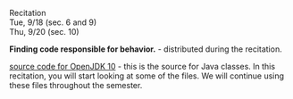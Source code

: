 
<div class="recitation">
<div class="column_date">
<p markdown="block">
Recitation  <br>
Tue, 9/18 (sec. 6 and 9)<br>
Thu, 9/20 (sec. 10)
</p>
</div>

<div class="column_recitation">
<p markdown="block">

__Finding code responsible for behavior.__ - distributed during the recitation.

<!--
__Finding code responsible for behavior:__ [instructions](https://goo.gl/V3Neew) ,
[worksheet](https://goo.gl/YCgJr9)
-->

[source code for OpenJDK 10](code/openjdk_java_src.zip) - this is the source
for Java classes. In this recitation, you will start looking at some of the files.
We will continue using these files throughout the semester.


<br>


</p>
</div>

</div>
